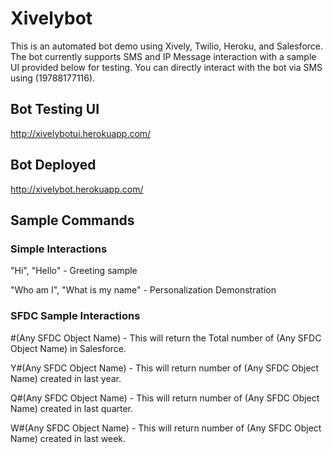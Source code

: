 # Xivelybot

This is an automated bot demo using Xively, Twilio, Heroku, and Salesforce.  The bot currently supports SMS and IP
Message interaction with a sample UI provided below for testing.  You can directly interact with the bot via SMS
using (19788177116).

## Bot Testing UI
http://xivelybotui.herokuapp.com/

## Bot Deployed
http://xivelybot.herokuapp.com/

## Sample Commands

### Simple Interactions
"Hi", "Hello" - Greeting sample

"Who am I", "What is my name" - Personalization Demonstration

### SFDC Sample Interactions
\#(Any SFDC Object Name) - This will return the Total number of (Any SFDC Object Name) in Salesforce.

Y\#(Any SFDC Object Name) - This will return number of (Any SFDC Object Name) created in last year.

Q\#(Any SFDC Object Name) - This will return number of (Any SFDC Object Name) created in last quarter.

W\#(Any SFDC Object Name) - This will return number of (Any SFDC Object Name) created in last week.
